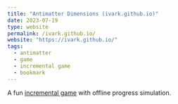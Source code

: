 ```yaml
---
title: "Antimatter Dimensions (ivark.github.io)"
date: 2023-07-19
type: website
permalink: /ivark.github.io/
website: "https://ivark.github.io/"
tags:
  - antimatter
  - game
  - incremental game
  - bookmark
---
```

A fun [incremental game](/incremental-game/) with offline progress simulation.